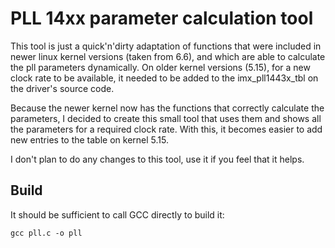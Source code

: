 # PLL 14xx parameter calculation tool

This tool is just a quick'n'dirty adaptation of functions that were included in newer linux kernel
versions (taken from 6.6), and which are able to calculate the pll parameters dynamically. 
On older kernel versions (5.15), for a new clock rate to be available, it needed to be added to the 
imx_pll1443x_tbl on the driver's source code.

Because the newer kernel now has the functions that correctly calculate the parameters, I decided to
create this small tool that uses them and shows all the parameters for a required clock rate. With this,
it becomes easier to add new entries to the table on kernel 5.15.

I don't plan to do any changes to this tool, use it if you feel that it helps.

## Build

It should be sufficient to call GCC directly to build it:

```
gcc pll.c -o pll
```

